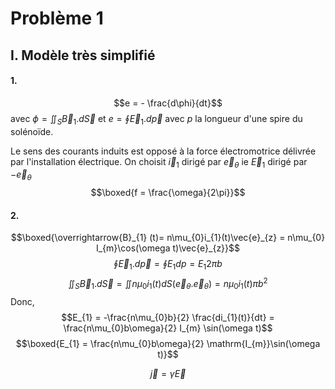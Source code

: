 # Problème 1
## I. Modèle très simplifié
#### 1.
$$e = - \frac{d\phi}{dt}$$
avec 
$\phi = \iint_{S} \vec{B}_{1}. d\vec{S}$ et $e = \oint \vec{E}_{1}.d \overrightarrow{p}$ 
avec $p$ la longueur d'une spire du solénoïde.

Le sens des courants induits est opposé à la force électromotrice délivrée par l'installation électrique. 
On choisit $\vec{i}_{1}$ dirigé par $\vec{e}_{\theta}$ ie $\vec{E}_{1}$ dirigé par $-\vec{e}_{\theta}$
$$\boxed{f = \frac{\omega}{2\pi}}$$

#### 2.
$$\boxed{\overrightarrow{B}_{1} (t)= n\mu_{0}i_{1}(t)\vec{e}_{z} = n\mu_{0} I_{m}\cos(\omega t)\vec{e}_{z}}$$
$$\oint\vec{E}_{1}.d\vec{p} = \oint {E}_{1} dp = E_{1}  2\pi b$$
$$\iint_{S}\vec{B}_{1}.d\vec{S} = \iint n\mu_{0}i_{1}(t)dS(\vec{e}_{\theta}.\vec{e}_{\theta}) = n\mu_{0}i_{1}(t) \pi b^{2}$$
Donc, 
$$E_{1} = -\frac{n\mu_{0}b}{2} \frac{di_{1}(t)}{dt} = \frac{n\mu_{0}b\omega}{2} I_{m} \sin(\omega t)$$
$$\boxed{E_{1} = \frac{n\mu_{0}b\omega}{2} \mathrm{I_{m}}\sin(\omega t)}$$

$$\vec{j} = \gamma \vec{E} $$